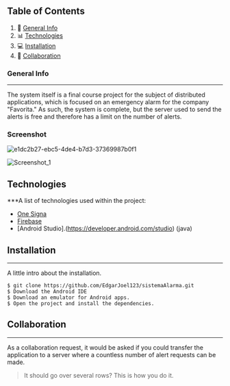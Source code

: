 ## Table of Contents
1. 📝 [General Info](#general-info)
2. 📊 [Technologies](#technologies)
3. 💻 [Installation](#installation)
4. 👥 [Collaboration](#collaboration)
### General Info
***
The system itself is a final course project for the subject of distributed applications, which is focused on an emergency alarm for the company "Favorita." As such, the system is complete, but the server used to send the alerts is free and therefore has a limit on the number of alerts.
### Screenshot

![e1dc2b27-ebc5-4de4-b7d3-37369987b0f1](https://github.com/EdgarJoel123/sistemaAlarma/assets/73723298/17019a34-76f2-4b08-8439-7623c6c2cf6b)

![Screenshot_1](https://github.com/EdgarJoel123/sistemaAlarma/assets/73723298/ed1bfc2a-ab51-476a-aa17-cc2e3e5e2814)



## Technologies

***A list of technologies used within the project:
* [One Signa](https://dashboard.onesignal.com/login?redirect_uri=/apps)
* [Firebase](https://console.firebase.google.com/)
* [Android Studio].(https://developer.android.com/studio) (java)
  
## Installation
***
A little intro about the installation. 
```
$ git clone https://github.com/EdgarJoel123/sistemaAlarma.git
$ Download the Android IDE
$ Download an emulator for Android apps.
$ Open the project and install the dependencies.
```
## Collaboration
***
As a collaboration request, it would be asked if you could transfer the application to a server where a countless number of alert requests can be made.
> It should go over several rows?
> This is how you do it.
